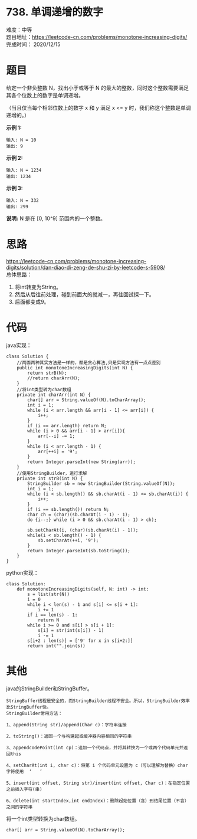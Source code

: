 # 738. 单调递增的数字
难度：中等   
题目地址：https://leetcode-cn.com/problems/monotone-increasing-digits/    
完成时间：  2020/12/15   
# 题目
给定一个非负整数 N，找出小于或等于 N 的最大的整数，同时这个整数需要满足其各个位数上的数字是单调递增。

（当且仅当每个相邻位数上的数字 x 和 y 满足 x <= y 时，我们称这个整数是单调递增的。）

**示例 1:**
```
输入: N = 10
输出: 9
```
**示例 2:**
```
输入: N = 1234
输出: 1234
```
**示例 3:**
```
输入: N = 332
输出: 299
```
**说明:** N 是在 [0, 10^9] 范围内的一个整数。

# 思路
https://leetcode-cn.com/problems/monotone-increasing-digits/solution/dan-diao-di-zeng-de-shu-zi-by-leetcode-s-5908/    
总体思路：   
1. 将int转变为String。   
2. 然后从后往前处理，碰到前面大的就减一，再往回试探一下。  
3. 后面都变成9。
# 代码
java实现：
```
class Solution {
    //两面两种其实方法是一样的，都是贪心算法,只是实现方法有一点点差别
    public int monotoneIncreasingDigits(int N) {
        return strB(N);
        //return charArr(N);
    }
    //将int类型转为char数组
    private int charArr(int N) {
        char[] arr = String.valueOf(N).toCharArray();
        int i = 1;
        while (i < arr.length && arr[i - 1] <= arr[i]) {
            i++;   
        }
        if (i == arr.length) return N;
        while (i > 0 && arr[i - 1] > arr[i]){
            arr[--i] -= 1;
        }
        while (i < arr.length - 1) {
            arr[++i] = '9';
        }
        return Integer.parseInt(new String(arr));
    }
    //使用StringBuilder，进行求解
    private int strB(int N) {
        StringBuilder sb = new StringBuilder(String.valueOf(N));
        int i = 1;
        while (i < sb.length() && sb.charAt(i - 1) <= sb.charAt(i)) {
            i++;
        }
        if (i == sb.length()) return N;
        char ch = (char)(sb.charAt(i - 1) - 1);
        do {i--;} while (i > 0 && sb.charAt(i - 1) > ch);
        
        sb.setCharAt(i, (char)(sb.charAt(i) - 1));
        while(i < sb.length() - 1) {
            sb.setCharAt(++i, '9');
        }
        return Integer.parseInt(sb.toString());
    }
}
```
python实现：
```
class Solution:
    def monotoneIncreasingDigits(self, N: int) -> int:
        s = list(str(N))
        i = 0
        while i < len(s) - 1 and s[i] <= s[i + 1]:
            i += 1
        if i == len(s) - 1:
            return N
        while i >= 0 and s[i] > s[i + 1]:
            s[i] = str(int(s[i]) - 1)
            i -= 1
        s[i+2 : len(s)] = ['9' for x in s[i+2:]]
        return int("".join(s))
```
# 其他
java的StringBuilder和StringBuffer。
```
StringBuffer线程是安全的，而StringBuilder线程不安全。所以，StringBuilder效率比StringBuffer快。
StringBuilder常用方法：

1、append(String str)/append(Char c)：字符串连接

2、toString()：返回一个与构建起或缓冲器内容相同的字符串

3、appendcodePoint(int cp)：追加一个代码点，并将其转换为一个或两个代码单元并返回this

4、setCharAt(int i, char c)：将第 i 个代码单元设置为 c（可以理解为替换）char字符使用  ‘   ’

5、insert(int offset, String str)/insert(int offset, Char c)：在指定位置之前插入字符(串)

6、delete(int startIndex,int endIndex)：删除起始位置（含）到结尾位置（不含）之间的字符串
```
将一个int类型转换为char数组。
```
char[] arr = String.valueOf(N).toCharArray();
```
